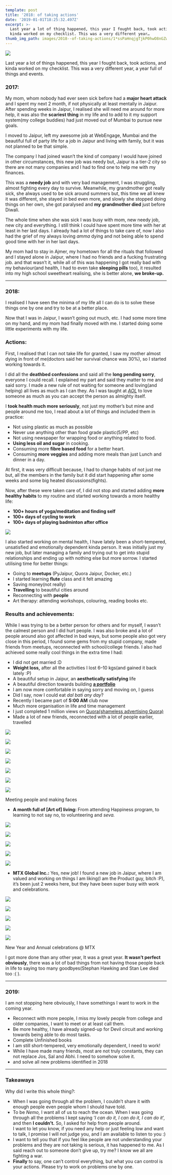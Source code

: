 ```yaml
---
template: post
title: '2018: of taking actions'
date: '2019-01-01T18:25:32.497Z'
excerpt: >-
  Last year a lot of thing happened, this year I fought back, took actions, and
  kinda worked on my checklist. This was a very different year…
thumb_img_path: images/2018--of-taking-actions/1*ssPaHnqjgTjkP0hwO8nGZw.png
---
```

![](/images/2018--of-taking-actions/1*ssPaHnqjgTjkP0hwO8nGZw.png)

Last year a lot of things happened, this year I fought back, took actions, and kinda worked on my checklist. This was a very different year, a year full of things and events.

### 2017:

My mom, whom nobody had ever seen sick before had a **major heart attack** and I spent my next 2 month, if not physically at least mentally in Jaipur. After spending weeks in Jaipur, I realised she will need me around for more help, it was also the **scariest thing** in my life and to add to it my support system(my college buddies) had just moved out of Mumbai to pursue new goals.

I moved to Jaipur, left my awesome job at WebEngage, Mumbai and the beautiful full of party life for a job in Jaipur and living with family, but it was not planned to be that simple.

The company I had joined wasn’t the kind of company I would have joined in other circumstances, this new job was needy but, Jaipur is a tier-2 city so there are not many companies and I had to find one to help me with my finances.

This was a **needy job** and with very bad management, I was struggling, almost fighting every day to survive. Meanwhile, my grandmother got really sick, she always used to be sick around summers but, this time we all knew it was different, she stayed in bed even more, and slowly she stopped doing things on her own, she got paralysed and **my grandmother died** just before Diwali.

The whole time when she was sick I was busy with mom, new needy job, new city and everything. I still think I could have spent more time with her at least in her last days. I already had a lot of things to take care of, now I also had the grief of my always loving *amma* dying and not being able to spend good time with her in her last days.

My mom had to stay in Ajmer, my hometown for all the rituals that followed and I stayed alone in Jaipur, where I had no friends and a fucking frustrating job. and that wasn’t it, while all of this was happening I got really bad with my behaviour(and health, I had to even take **sleeping pills** too), it resulted into my high school sweetheart realising, she is better alone, **we broke-up.**

* * *

### **2018:**

I realised I have seen the minima of my life all I can do is to solve these things one by one and try to be at a better place.

Now that I was in Jaipur, I wasn’t going out much, etc. I had some more time on my hand, and my mom had finally moved with me. I started doing some little experiments with my life.

### Actions:

First, I realised that I can not take life for granted, I saw my mother almost dying in front of me(doctors said her survival chance was 30%), so I started working towards it.

I did all the **deathbed confessions** and said all the **long pending sorry**, everyone I could recall. I explained my part and said they matter to me and said sorry. I made a new rule of not waiting for someone and loving(and helping) all lives as much as I can they. As I was taught at [*AOL*](https://en.wikipedia.org/wiki/Art_of_Living_Foundation) to love someone as much as you can accept the person as almighty itself.

I **took health much more seriously**, not just my mother’s but mine and people around me too, I read about a lot of things and included them in practice:

*   Not using plastic as much as possible
*   Never use anything other than food grade plastic(5/PP, etc)
*   Not using newspaper for wrapping food or anything related to food.
*   **Using less oil and sugar** in cooking.
*   Consuming more **fibre based food** for a better heart.
*   Consuming **more veggies** and adding more meals than just Lunch and dinner in a day.

At first, it was very difficult because, I had to change habits of not just me but, all the members in the family but it did start happening after some weeks and some big heated discussions(fights).

Now, after these were taken care of, I did not stop and started adding **more healthy habits** to my routine and started working towards a more healthy life:

*   **100+ hours of yoga/meditation and finding self**
*   **100+ days of cycling to work**
*   **100+ days of playing badminton after office**

![](/images/2018--of-taking-actions/1*-rAzsTSR9f8c29hHnIj4ug.jpeg)

I also started working on mental health, I have lately been a short-tempered, unsatisfied and emotionally dependent kinda person. It was initially just my new job, but later managing a family and trying out to get into stupid relationships and ending up with nothing else but more sorrow. I started utilising time for better things:

*   Going to **meetups** (PyJaipur, Quora Jaipur, Docker, etc.)
*   I started learning **flute** class and it felt amazing
*   Saving money(not really)
*   **Travelling** to beautiful cities around
*   Reconnecting with **people**
*   Art therapy: attending workshops, colouring, reading books etc.

### Results and achievements:

While I was trying to be a better person for others and for myself, I wasn’t the calmest person and I did hurt people. I was also broke and a lot of people around also got affected in bad ways, but some people also got very close in this period, I found some gems from my stupid company, made friends from meetups, reconnected with school/college friends. I also had achieved some really cool things in the extra time I had:

*   I did not get married :D
*   **Weight loss,** after all the activities I lost 6–10 kgs(and gained it back lately :P)
*   A beautiful setup in Jaipur, an **aesthetically satisfying** life
*   A beautiful direction towards building [**a portfolio**](https://arpitgoyal.com/)
*   I am now more comfortable in saying sorry and moving on, I guess
*   Did I say, now I could eat *dal bati any day*?
*   Recently I became part of **5:00 AM** club now
*   Much more organisation in life and time management
*   I just completed 1 million views on [Quora(shameless advertising Quora)](https://www.quora.com/profile/Arpit-Goyal-14)
*   Made a lot of new friends, reconnected with a lot of people earlier, travelled

![](/images/2018--of-taking-actions/1*Vkc0rTX5ln5-q-psWs1-2Q.jpeg)

![](/images/2018--of-taking-actions/1*PozcmOCFqm94_4M1wklGLw.jpeg)

![](/images/2018--of-taking-actions/1*SjXn8N7LuW86DLF5fSGGNQ.jpeg)

![](/images/2018--of-taking-actions/1*-ZkfmRd89Mav7zjQjGA7iQ.jpeg)

![](/images/2018--of-taking-actions/1*VT88ykgbG00NUuhp2PO3cw.jpeg)

![](/images/2018--of-taking-actions/1*cknrFZn62l50rz3MMHksvw.jpeg)

![](/images/2018--of-taking-actions/1*OdLmQNFon6YczonaBoQezQ.jpeg)

<figcaption>Meeting people and making&nbsp;faces</figcaption>

*   **A month full of \[Art of\] living:** From attending Happiness program, to learning to not say no, to volunteering and *seva.*

![](/images/2018--of-taking-actions/1*DRUdObl3anVEa9WE9KEVXg.jpeg)

![](/images/2018--of-taking-actions/1*W_or--MsZH7zBBia1KPpng.jpeg)

![](/images/2018--of-taking-actions/1*lsQyOn0bIv38koAQVoVwoQ.jpeg)

![](/images/2018--of-taking-actions/1*44g3UeZwpb5QQ6TK1AMdyg.jpeg)

![](/images/2018--of-taking-actions/1*mAEy6t_VGJIKUJHgf1CABg.jpeg)

*   **MTX Global Inc.:** Yes, new job! I found a new job in Jaipur, where I am valued and working on things I am liking(I am the Product guy, bitch :P), it’s been just 2 weeks here, but they have been super busy with work and celebrations.

![](/images/2018--of-taking-actions/1*AP9G2LvjuA-jR99S2dgbkg.jpeg)

![](/images/2018--of-taking-actions/1*FPksNWi3b1Izo5Ko5st68A.jpeg)

![](/images/2018--of-taking-actions/1*6t0bAqxwuhFhnoApFXO6mA.jpeg)

![](/images/2018--of-taking-actions/1*SIen9IwfuDtr5_0WLzBE3w.jpeg)

![](/images/2018--of-taking-actions/1*clO692dJYkU2Fexla4-sQw.jpeg)

<figcaption>New Year and Annual celebrations @&nbsp;MTX</figcaption>

I got more done than any other year, It was a great year. **It wasn’t perfect obviously**, there was a lot of bad things from not having those people back in life to saying too many goodbyes(Stephan Hawking and Stan Lee died too :( ).

* * *

### 2019:

I am not stopping here obviously, I have somethings I want to work in the coming year.

*   Reconnect with more people, I miss my lovely people from college and older companies, I want to meet or at least call them.
*   Be more healthy, I have already signed-up for Devil circuit and working towards being able to do most tasks.
*   Complete Unfinished books
*   I am still short-tempered, very emotionally dependent, I need to work!
*   While I have made many friends, most are not truly constants, they can not replace Jos, Sal and Abhi. I need to somehow solve it.
*   and solve all new problems identified in 2018

* * *

### Takeaways

Why did I write this whole thing?:

*   When I was going through all the problem, I couldn’t share it with enough people even people whom I should have told.
*   To be *Nemo,* I want all of us to reach the ocean. When I was going through all the problems I kept saying ‘*I can do it, I can do it, I can do it*’, and then **I couldn’t.** So, I asked for help from people around.  
    I want to let you know, if you need any help or just feeling low and want to talk, I promise I will not judge you, and I am available to listen to you :)
*   I want to tell you that if you feel like people are not understanding your problems and they are not taking is serious, it has happened to me. As I said reach out to someone don’t give up, try me? I know we all are fighting a war.
*   **Finally** to say, one can’t control everything, but what you can control is your actions. Please try to work on problems one by one.
